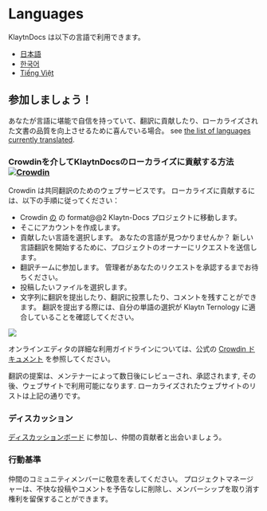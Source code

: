 # Languages

KlaytnDocs は以下の言語で利用できます。

* [日本語](https://docs.klaytn.foundation)
* [한국어](https://ko.docs.klaytn.foundation)
* [Tiếng Việt](https://vn.docs.klaytn.foundation)

## 参加しましょう！ <a href="#get-involved" id="get-involved"></a>

あなたが言語に堪能で自信を持っていて、翻訳に貢献したり、ローカライズされた文書の品質を向上させるために喜んでいる場合。 see [the list of languages currently translated](https://crowdin.com/project/klaytn-docs).

### Crowdinを介してKlaytnDocsのローカライズに貢献する方法 [![Crowdin](https://badges.crowdin.net/klaytn-docs/localized.svg)](https://crowdin.com/project/klaytn-docs) <a href="#how-to-contribute-klaytndocs-localization-via-crowdin-crowdin-https-badges-crowd" id="how-to-contribute-klaytndocs-localization-via-crowdin-crowdin-https-badges-crowd"></a>

Crowdin は共同翻訳のためのウェブサービスです。 ローカライズに貢献するには、以下の手順に従ってください：

* Crowdin [の](https://crowdin.com/project/klaytn-docs) の format@@2 Klaytn-Docs プロジェクトに移動します。
* そこにアカウントを作成します。
* 貢献したい言語を選択します。 あなたの言語が見つかりませんか？ 新しい言語翻訳を開始するために、プロジェクトのオーナーにリクエストを送信します。
* 翻訳チームに参加します。 管理者があなたのリクエストを承認するまでお待ちください。
* 投稿したいファイルを選択します。
* 文字列に翻訳を提出したり、翻訳に投票したり、コメントを残すことができます。 翻訳を提出する際には、自分の単語の選択が Klaytn Ternology に適合していることを確認してください。

![](../languages/images/crowdin-editor.png)

オンラインエディタの詳細な利用ガイドラインについては、公式の [Crowdin ドキュメント](https://support.crowdin.com/online-editor/) を参照してください。

翻訳の提案は、メンテナーによって数日後にレビューされ、承認されます, その後、ウェブサイトで利用可能になります. ローカライズされたウェブサイトのリストは上記の通りです。

### ディスカッション <a href="#discussion" id="discussion"></a>

[ディスカッションボード](https://crowdin.com/project/klaytn-docs/discussions) に参加し、仲間の貢献者と出会いましょう。

### 行動基準 <a href="#code-of-conduct" id="code-of-conduct"></a>

仲間のコミュニティメンバーに敬意を表してください。 プロジェクトマネージャーは、不快な投稿やコメントを予告なしに削除し、メンバーシップを取り消す権利を留保することができます。
